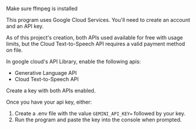 Make sure ffmpeg is installed

This program uses Google Cloud Services. 
You'll need to create an account and an API key.

As of this project's creation, both APIs used available for free with usage limits, but the Cloud Text-to-Speech API requires a valid payment method on file.

In google cloud's API Library, enable the following apis:
- Generative Language API
- Cloud Text-to-Speech API

Create a key with both APIs enabled.

Once you have your api key, either:
1) Create a .env file with the value `GEMINI_API_KEY=` followed by your key.
2) Run the program and paste the key into the console when prompted.